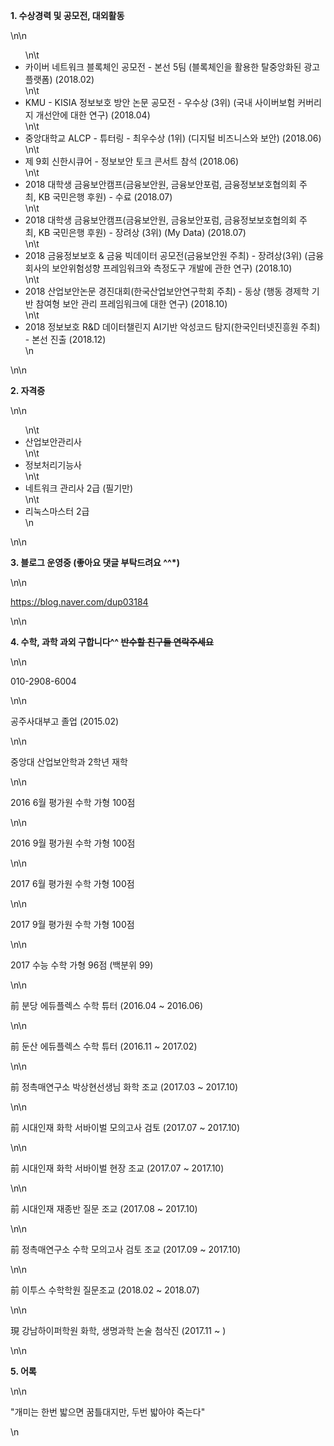 <p><strong>1. 수상경력 및 공모전, 대외활동</strong></p>\n\n<ul>\n\t<li>카이버 네트워크 블록체인 공모전 - 본선 5팀 (블록체인을 활용한 탈중앙화된 광고플랫폼) (2018.02)</li>\n\t<li>KMU - KISIA 정보보호 방안 논문 공모전 - 우수상 (3위) (국내 사이버보험 커버리지 개선안에 대한 연구) (2018.04)</li>\n\t<li>중앙대학교 ALCP - 튜터링 - 최우수상 (1위) (디지털 비즈니스와 보안) (2018.06)</li>\n\t<li>제 9회 신한시큐어 - 정보보안 토크 콘서트 참석 (2018.06)</li>\n\t<li>2018 대학생 금융보안캠프(금융보안원, 금융보안포럼, 금융정보보호협의회 주최,&nbsp;KB 국민은행 후원) - 수료&nbsp;(2018.07)</li>\n\t<li>2018 대학생 금융보안캠프(금융보안원, 금융보안포럼, 금융정보보호협의회 주최,&nbsp;KB 국민은행 후원) - 장려상 (3위)&nbsp;(My Data) (2018.07)</li>\n\t<li>2018 금융정보보호 &amp; 금융 빅데이터 공모전(금융보안원 주최) - 장려상(3위) (금융회사의 보안위험성향 프레임워크와 측정도구 개발에 관한 연구) (2018.10)</li>\n\t<li>2018 산업보안논문 경진대회(한국산업보안연구학회 주최)<strong> </strong>- 동상 (행동 경제학 기반 참여형 보안 관리 프레임워크에 대한 연구) (2018.10)</li>\n\t<li>2018 정보보호 R&amp;D 데이터챌린지 AI기반 악성코드 탐지(한국인터넷진흥원 주최) - 본선 진출 (2018.12)</li>\n</ul>\n\n<p><strong>2. 자격증</strong></p>\n\n<ul>\n\t<li>산업보안관리사</li>\n\t<li>정보처리기능사</li>\n\t<li>네트워크 관리사 2급 (필기만)</li>\n\t<li>리눅스마스터 2급</li>\n</ul>\n\n<p><strong>3. 블로그 운영중 (좋아요 댓글 부탁드려요 ^^*)</strong></p>\n\n<p><a href=\"https://blog.naver.com/dup03184\">https://blog.naver.com/dup03184</a></p>\n\n<p><strong>4. 수학, 과학 과외 구합니다^^ <s>반수할 친구들 연락주세요</s></strong></p>\n\n<p>010-2908-6004</p>\n\n<p>공주사대부고 졸업 (2015.02)</p>\n\n<p>중앙대 산업보안학과 2학년 재학</p>\n\n<p>2016 6월 평가원 수학 가형 100점</p>\n\n<p>2016 9월 평가원 수학 가형 100점</p>\n\n<p>2017 6월 평가원 수학 가형 100점</p>\n\n<p>2017 9월 평가원 수학 가형 100점</p>\n\n<p>2017 수능 수학 가형 96점 (백분위 99)</p>\n\n<p>前 분당 에듀플렉스 수학 튜터 (2016.04 ~ 2016.06)</p>\n\n<p>前 둔산 에듀플렉스 수학 튜터 (2016.11 ~ 2017.02)</p>\n\n<p>前 정촉매연구소 박상현선생님 화학 조교 (2017.03 ~ 2017.10)</p>\n\n<p>前 시대인재 화학 서바이벌 모의고사 검토 (2017.07 ~ 2017.10)</p>\n\n<p>前 시대인재 화학 서바이벌 현장 조교&nbsp;(2017.07 ~ 2017.10)</p>\n\n<p>前 시대인재 재종반 질문 조교 (2017.08&nbsp;~ 2017.10)</p>\n\n<p>前 정촉매연구소 수학 모의고사 검토 조교 (2017.09 ~ 2017.10)</p>\n\n<p>前 이투스 수학학원 질문조교 (2018.02 ~ 2018.07)</p>\n\n<p>現 강남하이퍼학원 화학, 생명과학 논술 첨삭진 (2017.11 ~ )</p>\n\n<p><strong>5. 어록</strong></p>\n\n<p>&quot;개미는 한번 밟으면 꿈틀대지만, 두번 밟아야&nbsp;죽는다&quot;</p>\n